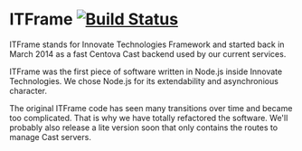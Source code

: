 # ITFrame [![Build Status](https://travis-ci.org/Innovate-Technologies/ITFrame.svg?branch=master)](https://travis-ci.org/Innovate-Technologies/ITFrame)

ITFrame stands for Innovate Technologies Framework
and started back in March 2014 as a fast Centova Cast backend used by our current services.

ITFrame was the first piece of software written in Node.js inside Innovate Technologies.
We chose Node.js for its extendability and asynchronious character.

The original ITFrame code has seen many transitions over time and became too complicated.
That is why we have totally refactored the software. We'll probably also release a lite version soon that only contains the routes to manage Cast servers.
